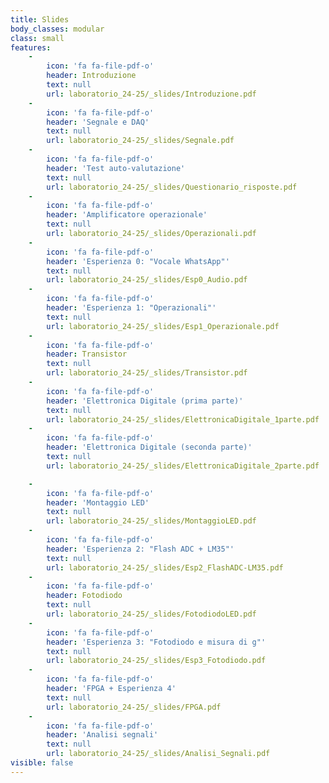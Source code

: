 ```yaml
---
title: Slides
body_classes: modular
class: small
features:
    -
        icon: 'fa fa-file-pdf-o'
        header: Introduzione
        text: null
        url: laboratorio_24-25/_slides/Introduzione.pdf
	-
        icon: 'fa fa-file-pdf-o'
        header: 'Segnale e DAQ'
        text: null
        url: laboratorio_24-25/_slides/Segnale.pdf
    -
        icon: 'fa fa-file-pdf-o'
        header: 'Test auto-valutazione'
        text: null
        url: laboratorio_24-25/_slides/Questionario_risposte.pdf
    -
        icon: 'fa fa-file-pdf-o'
        header: 'Amplificatore operazionale'
        text: null
        url: laboratorio_24-25/_slides/Operazionali.pdf
    -
        icon: 'fa fa-file-pdf-o'
        header: 'Esperienza 0: "Vocale WhatsApp"'
        text: null
        url: laboratorio_24-25/_slides/Esp0_Audio.pdf
    -
        icon: 'fa fa-file-pdf-o'
        header: 'Esperienza 1: "Operazionali"'
        text: null
        url: laboratorio_24-25/_slides/Esp1_Operazionale.pdf
    -
        icon: 'fa fa-file-pdf-o'
        header: Transistor
        text: null
        url: laboratorio_24-25/_slides/Transistor.pdf
    -
        icon: 'fa fa-file-pdf-o'
        header: 'Elettronica Digitale (prima parte)'
        text: null
        url: laboratorio_24-25/_slides/ElettronicaDigitale_1parte.pdf
    -
        icon: 'fa fa-file-pdf-o'
        header: 'Elettronica Digitale (seconda parte)'
        text: null
        url: laboratorio_24-25/_slides/ElettronicaDigitale_2parte.pdf

    -
        icon: 'fa fa-file-pdf-o'
        header: 'Montaggio LED'
        text: null
        url: laboratorio_24-25/_slides/MontaggioLED.pdf
    -
        icon: 'fa fa-file-pdf-o'
        header: 'Esperienza 2: "Flash ADC + LM35"'
        text: null
        url: laboratorio_24-25/_slides/Esp2_FlashADC-LM35.pdf
    -
        icon: 'fa fa-file-pdf-o'
        header: Fotodiodo
        text: null
        url: laboratorio_24-25/_slides/FotodiodoLED.pdf
    -
        icon: 'fa fa-file-pdf-o'
        header: 'Esperienza 3: "Fotodiodo e misura di g"'
        text: null
        url: laboratorio_24-25/_slides/Esp3_Fotodiodo.pdf
    -
        icon: 'fa fa-file-pdf-o'
        header: 'FPGA + Esperienza 4'
        text: null
        url: laboratorio_24-25/_slides/FPGA.pdf
    -
        icon: 'fa fa-file-pdf-o'
        header: 'Analisi segnali'
        text: null
        url: laboratorio_24-25/_slides/Analisi_Segnali.pdf
visible: false
---
```


<!---
    -
        icon: 'fa fa-file-pdf-o'
        header: 'Esperienza 5: "GarageBand"'
        text: null
        url: laboratorio_23-24/_slides/Esp5_GarageBand.pdf
    -
        icon: 'fa fa-file-audio-o'
        header: 'Esp. 5: diapason.wav'
        text: null
        url: laboratorio_23-24/_slides/diapason.wav
    -
        icon: 'fa fa-file-audio-o'
        header: 'Esp. 5: pulita_semplice.wav'
        text: null
        url: laboratorio_23-24/_slides/pulita_semplice.wav
    -
        icon: 'fa fa-file-audio-o'
        header: 'Esp. 5: pulita_media.wav'
        text: null
        url: laboratorio_23-24/_slides/pulita_media.wav
    -
        icon: 'fa fa-file-audio-o'
        header: 'Esp. 5: pulita_difficile.wav'
        text: null
        url: laboratorio_23-24/_slides/pulita_difficile.wav
    -
        icon: 'fa fa-file-audio-o'
        header: 'Esp. 5: pulita_pezzo.wav'
        text: null
        url: laboratorio_23-24/_slides/pulita_pezzo.wav
    -
        icon: 'fa fa-file-audio-o'
        header: 'Esp. 5: distorta.wav'
        text: null
        url: laboratorio_23-24/_slides/distorta.wav
    -
        icon: 'fa fa-file-audio-o'
        header: 'Esp. 5: distorta_pezzo.wav'
        text: null
        url: laboratorio_23-24/_slides/distorta_pezzo.wav
    -
        icon: 'fa fa-file-text-o'
        header: 'Esp. 5: data1.txt'
        text: null
        url: laboratorio_23-24/_slides/data1.txt
    -
        icon: 'fa fa-file-text-o'
        header: 'Esp. 5: data2.txt'
        text: null
        url: laboratorio_23-24/_slides/data2.txt
    -
        icon: 'fa fa-file-text-o'
        header: 'Esp. 5: data3.txt'
        text: null
        url: laboratorio_23-24/_slides/data3.txt
-->

